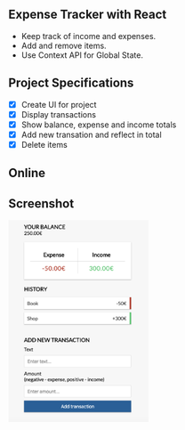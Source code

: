 ## Expense Tracker with React

* Keep track of income and expenses.
* Add and remove items.
* Use Context API for Global State.

## Project Specifications

- [x] Create UI for project
- [x] Display transactions
- [x] Show balance, expense and income totals
- [x] Add new transation and reflect in total
- [x] Delete items

## Online

## Screenshot

<img src="https://github.com/se4astien/expense-tracker-js/blob/master/screenshots/expense-tracker.png" width="50%" />
